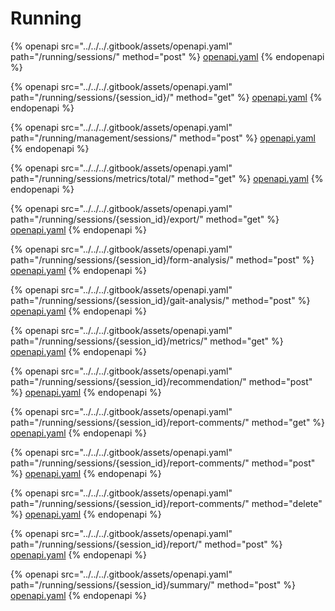 # Running

{% openapi src="../../../.gitbook/assets/openapi.yaml" path="/running/sessions/" method="post" %}
[openapi.yaml](../../../.gitbook/assets/openapi.yaml)
{% endopenapi %}

{% openapi src="../../../.gitbook/assets/openapi.yaml" path="/running/sessions/{session_id}/" method="get" %}
[openapi.yaml](../../../.gitbook/assets/openapi.yaml)
{% endopenapi %}

{% openapi src="../../../.gitbook/assets/openapi.yaml" path="/running/management/sessions/" method="post" %}
[openapi.yaml](../../../.gitbook/assets/openapi.yaml)
{% endopenapi %}

{% openapi src="../../../.gitbook/assets/openapi.yaml" path="/running/sessions/metrics/total/" method="get" %}
[openapi.yaml](../../../.gitbook/assets/openapi.yaml)
{% endopenapi %}

{% openapi src="../../../.gitbook/assets/openapi.yaml" path="/running/sessions/{session_id}/export/" method="get" %}
[openapi.yaml](../../../.gitbook/assets/openapi.yaml)
{% endopenapi %}

{% openapi src="../../../.gitbook/assets/openapi.yaml" path="/running/sessions/{session_id}/form-analysis/" method="post" %}
[openapi.yaml](../../../.gitbook/assets/openapi.yaml)
{% endopenapi %}

{% openapi src="../../../.gitbook/assets/openapi.yaml" path="/running/sessions/{session_id}/gait-analysis/" method="post" %}
[openapi.yaml](../../../.gitbook/assets/openapi.yaml)
{% endopenapi %}

{% openapi src="../../../.gitbook/assets/openapi.yaml" path="/running/sessions/{session_id}/metrics/" method="get" %}
[openapi.yaml](../../../.gitbook/assets/openapi.yaml)
{% endopenapi %}

{% openapi src="../../../.gitbook/assets/openapi.yaml" path="/running/sessions/{session_id}/recommendation/" method="post" %}
[openapi.yaml](../../../.gitbook/assets/openapi.yaml)
{% endopenapi %}

{% openapi src="../../../.gitbook/assets/openapi.yaml" path="/running/sessions/{session_id}/report-comments/" method="get" %}
[openapi.yaml](../../../.gitbook/assets/openapi.yaml)
{% endopenapi %}

{% openapi src="../../../.gitbook/assets/openapi.yaml" path="/running/sessions/{session_id}/report-comments/" method="post" %}
[openapi.yaml](../../../.gitbook/assets/openapi.yaml)
{% endopenapi %}

{% openapi src="../../../.gitbook/assets/openapi.yaml" path="/running/sessions/{session_id}/report-comments/" method="delete" %}
[openapi.yaml](../../../.gitbook/assets/openapi.yaml)
{% endopenapi %}

{% openapi src="../../../.gitbook/assets/openapi.yaml" path="/running/sessions/{session_id}/report/" method="post" %}
[openapi.yaml](../../../.gitbook/assets/openapi.yaml)
{% endopenapi %}

{% openapi src="../../../.gitbook/assets/openapi.yaml" path="/running/sessions/{session_id}/summary/" method="post" %}
[openapi.yaml](../../../.gitbook/assets/openapi.yaml)
{% endopenapi %}

